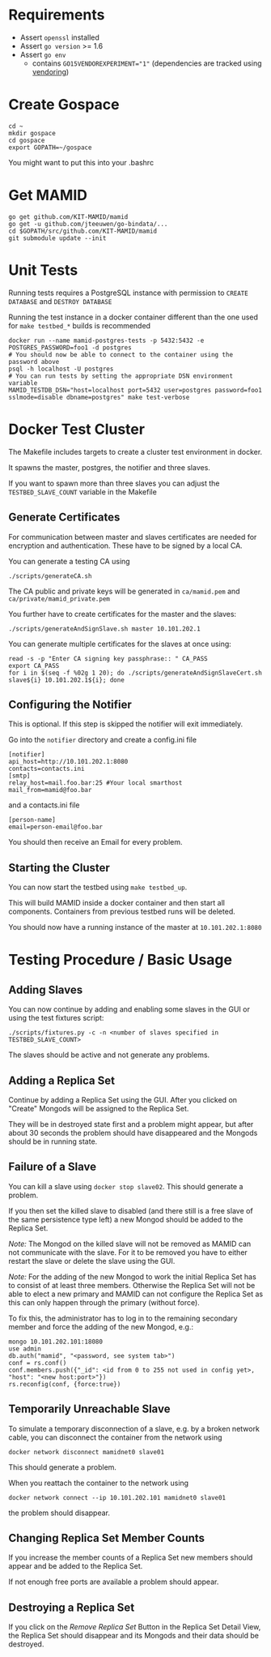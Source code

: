 # Requirements

* Assert `openssl` installed
* Assert `go version` >= 1.6
* Assert `go env`
  * contains `GO15VENDOREXPERIMENT="1"` (dependencies are tracked using [vendoring](https://golang.org/cmd/go/#hdr-Vendor_Directories))


# Create Gospace
    cd ~
    mkdir gospace
    cd gospace
    export GOPATH=~/gospace

You might want to put this into your .bashrc

# Get MAMID
    go get github.com/KIT-MAMID/mamid
    go get -u github.com/jteeuwen/go-bindata/...
    cd $GOPATH/src/github.com/KIT-MAMID/mamid
    git submodule update --init

# Unit Tests

Running tests requires a PostgreSQL instance with permission to `CREATE DATABASE` and `DESTROY DATABASE`

 Running the test instance in a docker container different than the one used for `make testbed_*` builds is recommended

    docker run --name mamid-postgres-tests -p 5432:5432 -e POSTGRES_PASSWORD=foo1 -d postgres
    # You should now be able to connect to the container using the password above
    psql -h localhost -U postgres
    # You can run tests by setting the appropriate DSN environment variable
    MAMID_TESTDB_DSN="host=localhost port=5432 user=postgres password=foo1 sslmode=disable dbname=postgres" make test-verbose

# Docker Test Cluster

The Makefile includes targets to create a cluster test environment in docker.

It spawns the master, postgres, the notifier and three slaves.

If you want to spawn more than three slaves you can adjust the `TESTBED_SLAVE_COUNT` variable in the Makefile

## Generate Certificates
For communication between master and slaves certificates are needed for encryption and authentication.
These have to be signed by a local CA.


You can generate a testing CA using

    ./scripts/generateCA.sh

The CA public and private keys will be generated in `ca/mamid.pem` and `ca/private/mamid_private.pem`

You further have to create certificates for the master and the slaves:

    ./scripts/generateAndSignSlave.sh master 10.101.202.1

You can generate multiple certificates for the slaves at once using:

    read -s -p "Enter CA signing key passphrase:: " CA_PASS
    export CA_PASS
    for i in $(seq -f %02g 1 20); do ./scripts/generateAndSignSlaveCert.sh slave${i} 10.101.202.1${i}; done

## Configuring the Notifier

This is optional. If this step is skipped the notifier will exit immediately.

Go into the `notifier` directory and create a config.ini file

    [notifier]
    api_host=http://10.101.202.1:8080
    contacts=contacts.ini
    [smtp]
    relay_host=mail.foo.bar:25 #Your local smarthost
    mail_from=mamid@foo.bar

and a contacts.ini file

    [person-name]
    email=person-email@foo.bar

You should then receive an Email for every problem.

## Starting the Cluster

You can now start the testbed using `make testbed_up`.

This will build MAMID inside a docker container and then start all components.
Containers from previous testbed runs will be deleted.

You should now have a running instance of the master at `10.101.202.1:8080`


# Testing Procedure / Basic Usage

## Adding Slaves

You can now continue by adding and enabling some slaves in the GUI or using the test fixtures script:

    ./scripts/fixtures.py -c -n <number of slaves specified in TESTBED_SLAVE_COUNT>

The slaves should be active and not generate any problems.

## Adding a Replica Set

Continue by adding a Replica Set using the GUI.
After you clicked on "Create" Mongods will be assigned to the Replica Set.

They will be in destroyed state first and a problem might appear, but after about 30 seconds the problem should have disappeared and the Mongods should be in running state. 

## Failure of a Slave

You can kill a slave using `docker stop slave02`. This should generate a problem.

If you then set the killed slave to disabled (and there still is a free slave of the same persistence type left) a new Mongod should be added to the Replica Set.

*Note:* The Mongod on the killed slave will not be removed as MAMID can not communicate with the slave.
For it to be removed you have to either restart the slave or delete the slave using the GUI.

*Note:* For the adding of the new Mongod to work the initial Replica Set has to consist of at least three members. 
Otherwise the Replica Set will not be able to elect a new primary and MAMID can not configure the Replica Set as this can only happen through the primary (without force).

To fix this, the administrator has to log in to the remaining secondary member and force the adding of the new Mongod, e.g.:

    mongo 10.101.202.101:18080
    use admin
    db.auth("mamid", "<password, see system tab>")
    conf = rs.conf()
    conf.members.push({"_id": <id from 0 to 255 not used in config yet>, "host": "<new host:port>"})
    rs.reconfig(conf, {force:true})

## Temporarily Unreachable Slave

To simulate a temporary disconnection of a slave, e.g. by a broken network cable, you can disconnect the container from the network using

    docker network disconnect mamidnet0 slave01

This should generate a problem.

When you reattach the container to the network using

    docker network connect --ip 10.101.202.101 mamidnet0 slave01

the problem should disappear.

## Changing Replica Set Member Counts

If you increase the member counts of a Replica Set new members should appear and be added to the Replica Set.

If not enough free ports are available a problem should appear.

## Destroying a Replica Set

If you click on the *Remove Replica Set* Button in the Replica Set Detail View, the Replica Set should disappear and its Mongods and their data should be destroyed.
